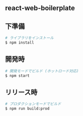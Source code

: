 ## react-web-boilerplate

## 下準備

```bash
# ライブラリをインストール
$ npm install
```

## 開発時

```bash
# 開発モードでビルド (ホットロード対応)
$ npm start
```

## リリース時

```bash
# プロダクションモードでビルド
$ npm run build:prod
```
